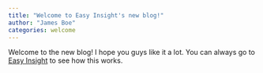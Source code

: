 ```yaml
---
title: "Welcome to Easy Insight's new blog!"
author: "James Boe"
categories: welcome
---
```


Welcome to the new blog! I hope you guys like it a lot.  You can always go to [Easy Insight][easyinsight] to see how this works.

[easyinsight]:  http://www.easy-insight.com